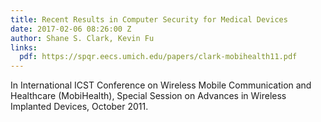 ```yaml
---
title: Recent Results in Computer Security for Medical Devices
date: 2017-02-06 08:26:00 Z
author: Shane S. Clark, Kevin Fu
links:
  pdf: https://spqr.eecs.umich.edu/papers/clark-mobihealth11.pdf
---
```


In International ICST Conference on Wireless Mobile Communication and Healthcare (MobiHealth), Special Session on Advances in Wireless Implanted Devices, October 2011.